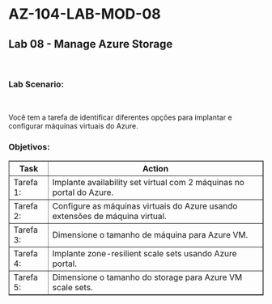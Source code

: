 # AZ-104-LAB-MOD-08

 <h2>Lab 08 - Manage Azure Storage </h2> <br>
  
<h3>Lab Scenario:</h3> <br>



Você tem a tarefa de identificar diferentes opções para implantar e configurar máquinas virtuais do Azure. 

<h3>Objetivos:</h3>  

<table border="1">    
  <tr>
    <th colspan="1">Task</th>  	              
    <th colspan="2">Action</th>
  </tr>
<tr>
<td>Tarefa 1:</td>
    <td>Implante availability set virtual com 2 máquinas no portal do Azure.</td>
  </tr>
  <tr>
    <td>Tarefa 2:</td>
    <td>Configure as máquinas virtuais do Azure usando extensões de máquina virtual.</td>
  </tr>
  <tr>
<td>Tarefa 3:</td>
    <td>Dimensione o tamanho de máquina para Azure VM.</td>
  </tr>
  <tr>
    <td>Tarefa 4:</td>
    <td>Implante zone-resilient scale sets usando Azure portal.</td>
  </tr>
    <tr>
    <td>Tarefa 5:</td>
    <td>Dimensione o tamanho do storage para Azure VM scale sets.</td>
  </tr>   
  </table>
